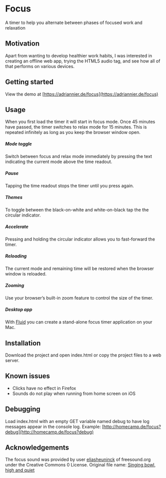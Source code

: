 # Focus
A timer to help you alternate between phases of focused work and relaxation

## Motivation
Apart from wanting to develop healthier work habits, I was interested in creating an offline web app, trying the HTML5 audio tag, and see how all of that performs on various devices.

## Getting started
View the demo at [https://adriannier.de/focus](https://adriannier.de/focus)

## Usage
When you first load the timer it will start in focus mode. Once 45 minutes have passed, the timer switches to relax mode for 15 minutes. This is repeated infinitely as long as you keep the browser window open.

##### Mode toggle

Switch between focus and relax mode immediately by pressing the text indicating the current mode above the time readout.

##### Pause

Tapping the time readout stops the timer until you press again.

##### Themes

To toggle between the black-on-white and white-on-black tap the the circular indicator.

##### Accelerate
Pressing and holding the circular indicator allows you to fast-forward the timer.

##### Reloading
The current mode and remaining time will be restored when the browser window is reloaded.

##### Zooming
Use your browser’s built-in zoom feature to control the size of the timer.

##### Desktop app
With [Fluid](http://fluidapp.com) you can create a stand-alone focus timer application on your Mac.

## Installation
Download the project and open index.html or copy the project files to a web server.

## Known issues
- Clicks have no effect in Firefox
- Sounds do not play when running from home screen on iOS

## Debugging
Load index.html with an empty GET variable named debug to have log messages appear in the console log.
Example: [http://homecamp.de/focus?debug](http://homecamp.de/focus?debug)

## Acknowledgements
The focus sound was provided by user [eliasheuninck](https://www.freesound.org/people/eliasheuninck) of freesound.org under the Creative Commons 0 License. Original file name: [Singing bowl, high and quiet](https://www.freesound.org/people/eliasheuninck/sounds/170670/)
